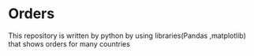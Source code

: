 # Orders
This repository is written by python by using libraries(Pandas ,matplotlib) that shows orders for many countries 

